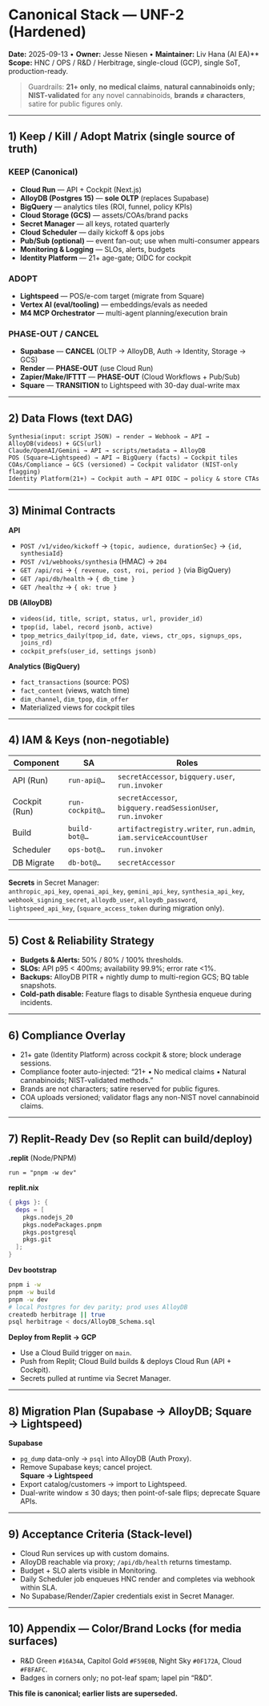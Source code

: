 
# Canonical Stack — UNF-2 (Hardened)

**Date:** 2025-09-13 • **Owner:** Jesse Niesen • **Maintainer:** Liv Hana (AI EA)**  
**Scope:** HNC / OPS / R&D / Herbitrage, single-cloud (GCP), single SoT, production-ready.

> Guardrails: **21+ only**, **no medical claims**, **natural cannabinoids only; NIST-validated** for any novel cannabinoids, **brands ≠ characters**, satire for public figures only.

---

## 1) Keep / Kill / Adopt Matrix (single source of truth)

### KEEP (Canonical)

- **Cloud Run** — API + Cockpit (Next.js)  
- **AlloyDB (Postgres 15)** — **sole OLTP** (replaces Supabase)  
- **BigQuery** — analytics tiles (ROI, funnel, policy KPIs)  
- **Cloud Storage (GCS)** — assets/COAs/brand packs  
- **Secret Manager** — all keys, rotated quarterly  
- **Cloud Scheduler** — daily kickoff & ops jobs  
- **Pub/Sub (optional)** — event fan-out; use when multi-consumer appears  
- **Monitoring & Logging** — SLOs, alerts, budgets  
- **Identity Platform** — 21+ age-gate; OIDC for cockpit

### ADOPT

- **Lightspeed** — POS/e-com target (migrate from Square)  
- **Vertex AI (eval/tooling)** — embeddings/evals as needed  
- **M4 MCP Orchestrator** — multi-agent planning/execution brain

### PHASE-OUT / CANCEL

- **Supabase** — **CANCEL** (OLTP → AlloyDB, Auth → Identity, Storage → GCS)  
- **Render** — **PHASE-OUT** (use Cloud Run)  
- **Zapier/Make/IFTTT** — **PHASE-OUT** (Cloud Workflows + Pub/Sub)  
- **Square** — **TRANSITION** to Lightspeed with 30-day dual-write max

---

## 2) Data Flows (text DAG)

```
Synthesia(input: script JSON) → render → Webhook → API → AlloyDB(videos) + GCS(url)  
Claude/OpenAI/Gemini → API → scripts/metadata → AlloyDB  
POS (Square→Lightspeed) → API → BigQuery (facts) → Cockpit tiles  
COAs/Compliance → GCS (versioned) → Cockpit validator (NIST-only flagging)  
Identity Platform(21+) → Cockpit auth → API OIDC → policy & store CTAs
```

---

## 3) Minimal Contracts

**API**  

- `POST /v1/video/kickoff` → `{topic, audience, durationSec}` → `{id, synthesiaId}`  
- `POST /v1/webhooks/synthesia` (HMAC) → `204`  
- `GET /api/roi` → `{ revenue, cost, roi, period }` (via BigQuery)  
- `GET /api/db/health` → `{ db_time }`  
- `GET /healthz` → `{ ok: true }`

**DB (AlloyDB)**  

- `videos(id, title, script, status, url, provider_id)`  
- `tpop(id, label, record jsonb, active)`  
- `tpop_metrics_daily(tpop_id, date, views, ctr_ops, signups_ops, joins_rd)`  
- `cockpit_prefs(user_id, settings jsonb)`

**Analytics (BigQuery)**  

- `fact_transactions` (source: POS)  
- `fact_content` (views, watch time)  
- `dim_channel`, `dim_tpop`, `dim_offer`  
- Materialized views for cockpit tiles

---

## 4) IAM & Keys (non-negotiable)

| Component | SA | Roles |
|---|---|---|
| API (Run) | `run-api@…` | `secretAccessor`, `bigquery.user`, `run.invoker` |
| Cockpit (Run) | `run-cockpit@…` | `secretAccessor`, `bigquery.readSessionUser`, `run.invoker` |
| Build | `build-bot@…` | `artifactregistry.writer`, `run.admin`, `iam.serviceAccountUser` |
| Scheduler | `ops-bot@…` | `run.invoker` |
| DB Migrate | `db-bot@…` | `secretAccessor` |

**Secrets** in Secret Manager:  
`anthropic_api_key`, `openai_api_key`, `gemini_api_key`, `synthesia_api_key`, `webhook_signing_secret`, `alloydb_user`, `alloydb_password`, `lightspeed_api_key`, (`square_access_token` during migration only).

---

## 5) Cost & Reliability Strategy

- **Budgets & Alerts:** 50% / 80% / 100% thresholds.  
- **SLOs:** API p95 < 400ms; availability 99.9%; error rate <1%.  
- **Backups:** AlloyDB PITR + nightly dump to multi-region GCS; BQ table snapshots.  
- **Cold-path disable:** Feature flags to disable Synthesia enqueue during incidents.

---

## 6) Compliance Overlay

- 21+ gate (Identity Platform) across cockpit & store; block underage sessions.  
- Compliance footer auto-injected: “21+ • No medical claims • Natural cannabinoids; NIST-validated methods.”  
- Brands are not characters; satire reserved for public figures.  
- COA uploads versioned; validator flags any non-NIST novel cannabinoid claims.

---

## 7) Replit-Ready Dev (so Replit can build/deploy)

**.replit** (Node/PNPM)

```
run = "pnpm -w dev"
```

**replit.nix**

```nix
{ pkgs }: {
  deps = [
    pkgs.nodejs_20
    pkgs.nodePackages.pnpm
    pkgs.postgresql
    pkgs.git
  ];
}
```

**Dev bootstrap**

```bash
pnpm i -w
pnpm -w build
pnpm -w dev
# local Postgres for dev parity; prod uses AlloyDB
createdb herbitrage || true
psql herbitrage < docs/AlloyDB_Schema.sql
```

**Deploy from Replit → GCP**  

- Use a Cloud Build trigger on `main`.  
- Push from Replit; Cloud Build builds & deploys Cloud Run (API + Cockpit).  
- Secrets pulled at runtime via Secret Manager.

---

## 8) Migration Plan (Supabase → AlloyDB; Square → Lightspeed)

**Supabase**  

- `pg_dump` data-only → `psql` into AlloyDB (Auth Proxy).  
- Remove Supabase keys; cancel project.  
**Square → Lightspeed**  
- Export catalog/customers → import to Lightspeed.  
- Dual-write window ≤ 30 days; then point-of-sale flips; deprecate Square APIs.

---

## 9) Acceptance Criteria (Stack-level)

- Cloud Run services up with custom domains.  
- AlloyDB reachable via proxy; `/api/db/health` returns timestamp.  
- Budget + SLO alerts visible in Monitoring.  
- Daily Scheduler job enqueues HNC render and completes via webhook within SLA.  
- No Supabase/Render/Zapier credentials exist in Secret Manager.

---

## 10) Appendix — Color/Brand Locks (for media surfaces)

- R&D Green `#16A34A`, Capitol Gold `#F59E0B`, Night Sky `#0F172A`, Cloud `#F8FAFC`.  
- Badges in corners only; no pot-leaf spam; lapel pin “R&D”.

**This file is canonical; earlier lists are superseded.**

<!-- Last verified: 2025-10-02 -->

<!-- Optimized: 2025-10-02 -->
